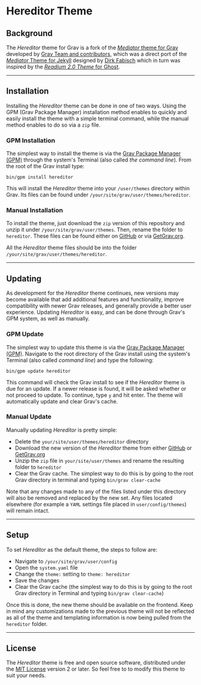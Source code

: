 # Hereditor Theme

## Background

The _Hereditor_ theme for Grav is a fork of the [_Mediator_ theme for Grav](https://github.com/getgrav/grav-theme-mediator) developed by [Grav Team and contributors](https://github.com/getgrav/grav-theme-mediator/graphs/contributors), which was a direct port of the [_Mediator_ Theme for Jekyll](https://github.com/dirkfabisch/mediator) designed by [Dirk Fabisch](http://blog.base68.com/about/) which in turn was inspired by the [_Readium 2.0 Theme_ for Ghost](http://www.svenread.com/readium-ghost-theme/).

--------------------------------------------------------------------------------

## Installation

Installing the _Hereditor_ theme can be done in one of two ways. Using the GPM (Grav Package Manager) installation method enables to quickly and easily install the theme with a simple terminal command, while the manual method enables to do so via a `zip` file.

### GPM Installation

The simplest way to install the theme is via the [Grav Package Manager (GPM)](http://learn.getgrav.org/advanced/grav-gpm) through the system's Terminal (also called _the command line_). From the root of the Grav install type:

```
bin/gpm install hereditor
```

This will install the _Hereditor_ theme into your `/user/themes` directory within Grav. Its files can be found under `/your/site/grav/user/themes/hereditor`.

### Manual Installation

To install the theme, just download the `zip` version of this repository and unzip it under `/your/site/grav/user/themes`. Then, rename the folder to `hereditor`. These files can be found either on [GitHub](https://github.com/gizmecano/grav-theme-hereditor/) or via [GetGrav.org](http://getgrav.org/downloads/themes).

All the _Hereditor_ theme files should be into the folder `/your/site/grav/user/themes/hereditor`.

--------------------------------------------------------------------------------

## Updating

As development for the _Hereditor_ theme continues, new versions may become available that add additional features and functionality, improve compatibility with newer Grav releases, and generally provide a better user experience. Updating _Hereditor_ is easy, and can be done through Grav's GPM system, as well as manually.

### GPM Update

The simplest way to update this theme is via the [Grav Package Manager (GPM)](http://learn.getgrav.org/advanced/grav-gpm). Navigate to the root directory of the Grav install using the system's Terminal (also called _command line_) and type the following:

```
bin/gpm update hereditor
```

This command will check the Grav install to see if the _Hereditor_ theme is due for an update. If a newer release is found, it will be asked whether or not proceed to update. To continue, type `y` and hit enter. The theme will automatically update and clear Grav's cache.

### Manual Update

Manually updating _Hereditor_ is pretty simple:

- Delete the `your/site/user/themes/hereditor` directory
- Download the new version of the _Hereditor_ theme from either [GitHub](https://github.com/gizmecano/grav-theme-hereditor/) or [GetGrav.org](https://getgrav.org/downloads/themes)
- Unzip the `zip` file in `your/site/user/themes` and rename the resulting folder to `hereditor`
- Clear the Grav cache. The simplest way to do this is by going to the root Grav directory in terminal and typing `bin/grav clear-cache`

Note that any changes made to any of the files listed under this directory will also be removed and replaced by the new set. Any files located elsewhere (for example a ``YAML`` settings file placed in `user/config/themes`) will remain intact.

--------------------------------------------------------------------------------

## Setup

To set _Hereditor_ as the default theme, the steps to follow are:

- Navigate to `/your/site/grav/user/config`
- Open the `system.yaml` file
- Change the `theme:` setting to `theme: hereditor`
- Save the changes
- Clear the Grav cache (the simplest way to do this is by going to the root Grav directory in Terminal and typing `bin/grav clear-cache`)

Once this is done, the new theme should be available on the frontend. Keep in mind any customizations made to the previous theme will not be reflected as all of the theme and templating information is now being pulled from the `hereditor` folder.

--------------------------------------------------------------------------------

## License

The _Hereditor_ theme is free and open source software, distributed under the [MIT License](/LICENSE) version 2 or later. So feel free to to modify this theme to suit your needs.

